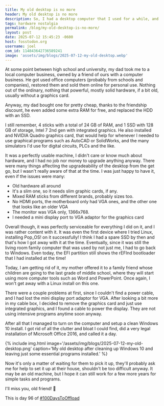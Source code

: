 ```yaml
---
title: My old desktop is no more
header: My old desktop is no more
description: So, I had a desktop computer that I used for a while, and finally, I cleaned it up, and I'm ready to give it away to someone else
tags: hardware nostalgia
permalink: /blog/my-old-desktop-is-no-more/
layout: post
date: 2025-07-12 15:45:23 -0600
host: fosstodon.org
username: joel
com_id: 114843642736589241
image: 'assets/img/blogs/2025-07-12-my-old-desktop.webp'
---
```



At some point between high school and university, my dad took me to a local computer business, owned by a friend of ours with a computer business. He got used office computers (probably from schools and companies), restored them and sold them online for personal use. Nothing out of the ordinary, nothing that powerful, mostly solid hardware, if a bit old, usually without a graphics card.

Anyway, my dad bought one for pretty cheap, thanks to the friendship discount, he even added some extra RAM for free, and replaced the HDD with an SSD.

I still remember, 4 sticks with a total of 24 GB of RAM, and 1 SSD with 128 GB of storage, Intel 7 2nd gen with integrated graphics. He also installed and NVIDIA Quadro graphics card, that would help for whenever I needed to use graphical programs such as AutoCAD or SolidWorks, and the many simulators I'd use for digital circuits, PLCs and the like.

It was a perfectly usable machine, I didn't care or know much about hardware, and I had no job nor money to upgrade anything anyway. There were many things affecting the upgradeability of the desktop from the get go, but I wasn't really aware of that at the time. I was just happy to have it, even if the issues were many:

- Old hardware all around
- It's a slim one, so it needs slim graphic cards, if any.
- Mixed RAM sticks from different brands, probably sizes too.
- No HDMI ports, the motherboard only had VGA ones, and the other one that looks like an older VGA
- The monitor was VGA only, 1366x768.
- I needed a mini display port to VGA adaptor for the graphics card

Overall though, it was perfectly serviceable for everything I did on it, and I was rather content with it. It was even the first device where I tried Linux, installing Pop_OS! on it successfully! I think I had a spare SSD by then and that's how I got away with it at the time. Eventually, since it was still the living room family computer that was used by not just me, I had to go back to Windows. Even today, the EFI partition still shows the rEFInd bootloader that I had installed at the time!

Today, I am getting rid of it, my mother offered it to a family friend whose children are going to the last grade of middle school, where they will start using more computer tools such as Word and PowerPoint. Once again, I won't get away with a Linux install on this one.

There were a couple problems at first, since I couldn't find a power cable, and I had lost the mini display port adaptor for VGA. After looking a bit more in my cable box, I decided to remove the graphics card and just use integrated graphics, and I found a cable to power the display. They are not using intensive programs anytime soon anyway.

After all that I managed to turn on the computer and setup a clean Windows 10 install. I got rid of all the clutter and bloat I could find, did a very legal installation of Microsoft Office 2016, and called it a day.

{% include img.html image='/assets/img/blogs/2025-07-12-my-old-desktop.png' caption='My old desktop after cleaning up Windows 10 and leaving just some essential programs installed.' %}

Now it's only a matter of waiting for them to pick it up, they'll probably ask me for help to set it up at their house, shouldn't be too difficult anyway. It may be an old machine, but I hope it can still work for a few more years for simple tasks and programs.

I'll miss you, old friend! 🥹

This is day 96 of [#100DaysToOffload](https://100daystooffload.com)
